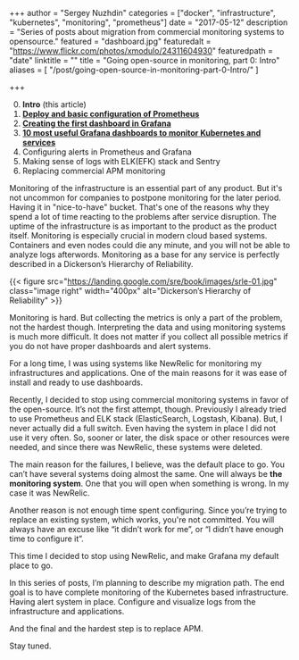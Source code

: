 +++
author = "Sergey Nuzhdin"
categories = ["docker", "infrastructure", "kubernetes", "monitoring", "prometheus"]
date = "2017-05-12"
description = "Series of posts about migration from commercial monitoring systems to opensource."
featured = "dashboard.jpg"
featuredalt = "https://www.flickr.com/photos/xmodulo/24311604930"
featuredpath = "date"
linktitle = ""
title = "Going open-source in monitoring, part 0: Intro"
aliases = [
    "/post/going-open-source-in-monitoring-part-0-Intro/"
]

+++


0. **Intro** (this article)
1. **[Deploy and basic configuration of Prometheus](/post/going-open-source-in-monitoring-part-i-deploying-prometheus-and-grafana-to-kubernetes/)**
2. **[Creating the first dashboard in Grafana](/post/going-open-source-in-monitoring-part-ii-creating-the-first-dashboard-in-grafana)**
3. **[10 most useful Grafana dashboards to monitor Kubernetes and services](http://blog.lwolf.org/post/going-open-source-in-monitoring-part-iii-10-most-useful-grafana-dashboards-to-monitor-kubernetes-and-services/)**
4. Configuring alerts in Prometheus and Grafana
5. Making sense of logs with ELK(EFK) stack and Sentry
6. Replacing commercial APM monitoring


Monitoring of the infrastructure is an essential part of any product. But it's not uncommon for companies to postpone monitoring for the later period. Having it in "nice-to-have" bucket. That's one of the reasons why they spend a lot of time reacting to the problems after service disruption. The uptime of the infrastructure is as important to the product as the product itself.
Monitoring is especially crucial in modern cloud based systems. Containers and even nodes could die any minute, and you will not be able to analyze logs afterwords.
Monitoring as a base for any service is perfectly described in a Dickerson’s Hierarchy of Reliability.

{{< figure src="https://landing.google.com/sre/book/images/srle-01.jpg" class="image right" width="400px" alt="Dickerson’s Hierarchy of Reliability" >}}


Monitoring is hard. But collecting the metrics is only a part of the problem, not the hardest though. Interpreting the data and using monitoring systems is much more difficult.
It does not matter if you collect all possible metrics if you do not have proper dashboards and alert systems.

For a long time, I was using systems like NewRelic for monitoring my infrastructures and applications. One of the main reasons for it was ease of install and ready to use dashboards.

Recently, I decided to stop using commercial monitoring systems in favor of the open-source.
It’s not the first attempt, though. Previously I already tried to use Prometheus and ELK stack (ElasticSearch, Logstash, Kibana). But, I never actually did a full switch. Even having the system in place I did not use it very often. So, sooner or later, the disk space or other resources were needed, and since there was NewRelic, these systems were deleted.

The main reason for the failures, I believe, was the default place to go. You can’t have several systems doing almost the same. One will always be **the monitoring system**. One that you will open when something is wrong. In my case it was NewRelic.

Another reason is not enough time spent configuring. Since you’re trying to replace an existing system, which works, you're not committed. You will always have an excuse like “it didn’t work for me”, or “I didn’t have enough time to configure it”.

This time I decided to stop using NewRelic, and make Grafana my default place to go.

In this series of posts, I’m planning to describe my migration path. The end goal is to have complete monitoring of the Kubernetes based infrastructure. Having alert system in place.
Configure and visualize logs from the infrastructure and applications.

And the final and the hardest step is to replace APM.

Stay tuned.



